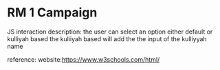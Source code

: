 # RM 1 Campaign
JS interaction description:
the user can select an option either default or kulliyah based
the kuliiyah based will add the the input of the kulliyyah name

reference:
website:https://www.w3schools.com/html/
